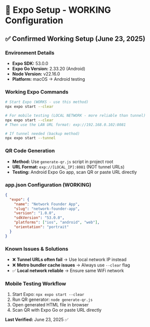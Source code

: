 # 📱 Expo Setup - WORKING Configuration

## ✅ **Confirmed Working Setup (June 23, 2025)**

### **Environment Details**
- **Expo SDK:** 53.0.0
- **Expo Go Version:** 2.33.20 (Android)
- **Node Version:** v22.16.0
- **Platform:** macOS → Android testing

### **Working Expo Commands**
```bash
# Start Expo (WORKS - use this method)
npx expo start --clear

# For mobile testing (LOCAL NETWORK - more reliable than tunnel)
npx expo start --clear
# Then use the LAN URL format: exp://192.168.0.102:8081

# If tunnel needed (backup method)
npx expo start --tunnel
```

### **QR Code Generation**
- **Method:** Use `generate-qr.js` script in project root
- **URL Format:** `exp://[LOCAL_IP]:8081` (NOT tunnel URLs)
- **Testing:** Android Expo Go app, scan QR or paste URL directly

### **app.json Configuration (WORKING)**
```json
{
  "expo": {
    "name": "Network Founder App",
    "slug": "network-founder-app",
    "version": "1.0.0",
    "sdkVersion": "53.0.0",
    "platforms": ["ios", "android", "web"],
    "orientation": "portrait"
  }
}
```

### **Known Issues & Solutions**
- ❌ **Tunnel URLs often fail** → Use local network IP instead
- ❌ **Metro bundler cache issues** → Always use `--clear` flag
- ✅ **Local network reliable** → Ensure same WiFi network

### **Mobile Testing Workflow**
1. Start Expo: `npx expo start --clear`
2. Run QR generator: `node generate-qr.js`
3. Open generated HTML file in browser
4. Scan QR with Expo Go or paste URL directly

**Last Verified:** June 23, 2025 ✅
